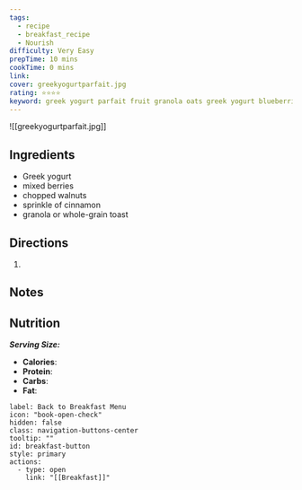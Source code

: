 ```yaml
---
tags:
  - recipe
  - breakfast_recipe
  - Nourish
difficulty: Very Easy
prepTime: 10 mins
cookTime: 0 mins
link: 
cover: greekyogurtparfait.jpg
rating: ⭐️⭐️⭐️⭐️
keyword: greek yogurt parfait fruit granola oats greek yogurt blueberries strawberries
---
```


![[greekyogurtparfait.jpg]]
## Ingredients
- Greek yogurt
- mixed berries
- chopped walnuts
- sprinkle of cinnamon
- granola or whole-grain toast

## Directions
1. 

## Notes


## Nutrition
***Serving Size:***
- **Calories**: 
- **Protein**: 
- **Carbs**: 
- **Fat**: 


```meta-bind-button
label: Back to Breakfast Menu
icon: "book-open-check"
hidden: false
class: navigation-buttons-center
tooltip: ""
id: breakfast-button
style: primary
actions:
  - type: open
    link: "[[Breakfast]]"

```
 
